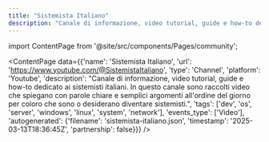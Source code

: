 ```yaml
---
title: "Sistemista Italiano"
description: "Canale di informazione, video tutorial, guide e how-to dedicato ai sistemisti italiani. In questo canale sono raccolti video che spiegano con parole chiare e semplici argomenti all'ordine del giorno per coloro che sono o desiderano diventare sistemisti."
---
```

import ContentPage from '@site/src/components/Pages/community';

<ContentPage
    data={{'name': 'Sistemista Italiano', 'url': 'https://www.youtube.com/@SistemistaItaliano', 'type': 'Channel', 'platform': 'Youtube', 'description': "Canale di informazione, video tutorial, guide e how-to dedicato ai sistemisti italiani. In questo canale sono raccolti video che spiegano con parole chiare e semplici argomenti all'ordine del giorno per coloro che sono o desiderano diventare sistemisti.", 'tags': ['dev', 'os', 'server', 'windows', 'linux', 'system', 'network'], 'events_type': ['Video'], 'autogenerated': {'filename': 'sistemista-italiano.json', 'timestamp': '2025-03-13T18:36:45Z', 'partnership': false}}}
/>
